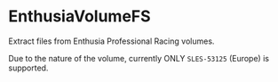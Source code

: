 # EnthusiaVolumeFS

Extract files from Enthusia Professional Racing volumes. 

Due to the nature of the volume, currently ONLY `SLES-53125` (Europe) is supported. 
